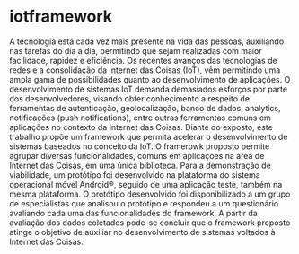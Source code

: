 # iotframework
A tecnologia está cada vez mais presente na vida das pessoas, auxiliando nas tarefas do dia a dia, permitindo que sejam realizadas com maior facilidade, rapidez e eficiência. Os recentes avanços das tecnologias de redes e a consolidação da Internet das Coisas (IoT), vêm permitindo uma ampla gama de possibilidades quanto ao desenvolvimento de aplicações. O desenvolvimento de sistemas IoT demanda demasiados esforços por parte dos desenvolvedores, visando obter conhecimento a respeito de ferramentas de autenticação, geolocalização, banco de dados, analytics, notificações (push notifications), entre outras ferramentas comuns em aplicações no contexto da Internet das Coisas. Diante do exposto, este trabalho propõe um framework que permita acelerar o desenvolvimento de sistemas baseados no conceito da IoT. O framerowk proposto permite agrupar diversas funcionalidades, comuns em aplicações na área de Internet das Coisas, em uma única biblioteca. Para a demonstração de viabilidade, um protótipo foi desenvolvido na plataforma do sistema operacional móvel Android®, seguido de uma aplicação teste, também na mesma plataforma. O protótipo desenvolvido foi disponibilizado a um grupo de especialistas que analisou o protótipo e respondeu a um questionário avaliando cada uma das funcionalidades do framework. A partir da avaliação dos dados coletados pode-se concluir que o framework proposto atinge o objetivo de auxiliar no desenvolvimento de sistemas voltados à Internet das Coisas.

